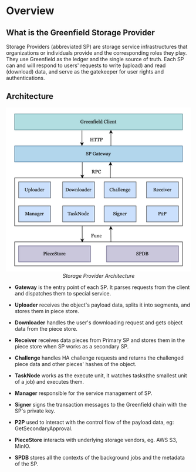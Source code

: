 # Overview

## What is the Greenfield Storage Provider

Storage Providers (abbreviated SP) are storage service infrastructures that organizations or individuals provide
and the corresponding roles they play. They use Greenfield as the ledger and the single source of truth. Each SP can and
will respond to users' requests to write (upload) and read (download) data, and serve as the gatekeeper for user rights and
authentications.

## Architecture

<div align=center><img src="../asset/01-sp_arch.jpg" alt="architecture.png" width="700"/></div>
<div align="center"><i>Storage Provider Architecture</i></div>

- **Gateway** is the entry point of each SP. It parses requests from the  client and dispatches them to special service.

- **Uploader** receives the object's payload data, splits it into segments, and stores them in piece store.

- **Downloader** handles the user's downloading request and gets object data from the piece store.

- **Receiver** receives data pieces from Primary SP and stores them in the piece store when SP works as a secondary SP.

- **Challenge** handles HA challenge requests and returns the challenged piece data and other pieces' hashes of the object.

- **TaskNode** works as the execute unit, it watches tasks(the smallest unit of a job) and executes them.

- **Manager** responsible for the service management of SP.

- **Signer** signs the transaction messages to the  Greenfield chain with the SP's private key.

- **P2P**  used to interact with the control flow of the payload data, eg: GetSecondaryApproval.

- **PieceStore** interacts with underlying storage vendors, eg. AWS S3, MinIO.

- **SPDB** stores all the contexts of the background jobs and the metadata of the SP.
